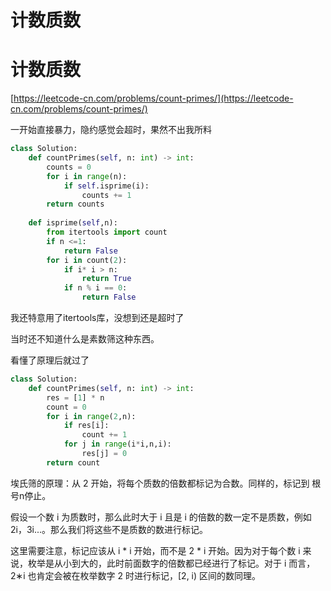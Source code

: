 # 计数质数


# 计数质数

[https://leetcode-cn.com/problems/count-primes/](https://leetcode-cn.com/problems/count-primes/)

一开始直接暴力，隐约感觉会超时，果然不出我所料

```python
class Solution:
    def countPrimes(self, n: int) -> int:
        counts = 0
        for i in range(n):
            if self.isprime(i):
                counts += 1
        return counts
                
    def isprime(self,n):
        from itertools import count
        if n <=1:
            return False
        for i in count(2):
            if i* i > n:
                return True
            if n % i == 0:
                return False
```

我还特意用了itertools库，没想到还是超时了

当时还不知道什么是素数筛这种东西。

看懂了原理后就过了

```python
class Solution:
    def countPrimes(self, n: int) -> int:
        res = [1] * n
        count = 0
        for i in range(2,n):
            if res[i]:
                count += 1
            for j in range(i*i,n,i):
                res[j] = 0
        return count
```

埃氏筛的原理：从 2 开始，将每个质数的倍数都标记为合数。同样的，标记到 
根号n停止。

假设一个数 i 为质数时，那么此时大于 i 且是 i 的倍数的数一定不是质数，例如 2i，3i...。那么我们将这些不是质数的数进行标记。

这里需要注意，标记应该从 i * i 开始，而不是 2 * i 开始。因为对于每个数 i 来说，枚举是从小到大的，此时前面数字的倍数都已经进行了标记。对于 i 而言，2∗i 也肯定会被在枚举数字 2 时进行标记，[2, i) 区间的数同理。


